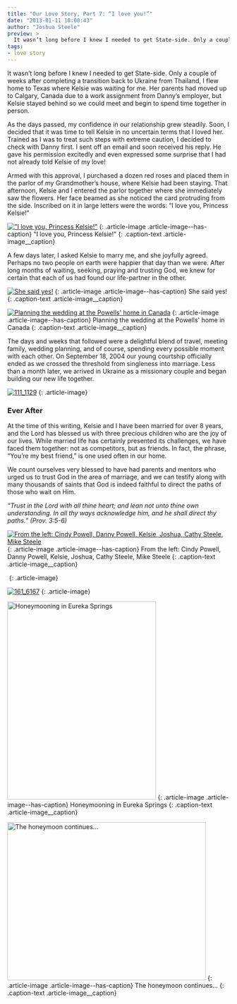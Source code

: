 ```yaml
---
title: "Our Love Story, Part 7: “I love you!”"
date: "2013-01-11 10:00:43"
author: "Joshua Steele"
preview: >
  It wasn’t long before I knew I needed to get State-side. Only a couple of weeks after completing a transition back to Ukraine from Thailand, I flew home to Texas where Kelsie was waiting for me. Her parents had moved up to Calgary, Canada due to a work assignment from Danny’s employer, but Kelsie stayed behind so we could meet and begin to spend time together in person.
tags:
- love story
---
```


It wasn’t long before I knew I needed to get State-side. Only a couple of weeks after completing a transition back to Ukraine from Thailand, I flew home to Texas where Kelsie was waiting for me. Her parents had moved up to Calgary, Canada due to a work assignment from Danny’s employer, but Kelsie stayed behind so we could meet and begin to spend time together in person.



As the days passed, my confidence in our relationship grew steadily. Soon, I decided that it was time to tell Kelsie in no uncertain terms that I loved her. Trained as I was to treat such steps with extreme caution, I decided to check with Danny first. I sent off an email and soon received his reply. He gave his permission excitedly and even expressed some surprise that I had not already told Kelsie of my love!

Armed with this approval, I purchased a dozen red roses and placed them in the parlor of my Grandmother’s house, where Kelsie had been staying. That afternoon, Kelsie and I entered the parlor together where she immediately saw the flowers. Her face beamed as she noticed the card protruding from the side. Inscribed on it in large letters were the words: “I love you, Princess Kelsie!”

<a href="//d21yo20tm8bmc2.cloudfront.net/2013/01/111_1124.jpg"><img class="size-medium wp-image-1712" alt="&quot;I love you, Princess Kelsie!&quot;" src="//d21yo20tm8bmc2.cloudfront.net/2013/01/111_1124-450x337.jpg" /></a>
{: .article-image .article-image--has-caption}
"I love you, Princess Kelsie!"
{: .caption-text .article-image__caption}

A few days later, I asked Kelsie to marry me, and she joyfully agreed. Perhaps no two people on earth were happier that day than we were. After long months of waiting, seeking, praying and trusting God, we knew for certain that each of us had found our life-partner in the other.

<a href="//d21yo20tm8bmc2.cloudfront.net/2013/01/111_1179.jpg"><img class="size-medium wp-image-1719" alt="She said yes!" src="//d21yo20tm8bmc2.cloudfront.net/2013/01/111_1179-337x450.jpg" /></a>
{: .article-image .article-image--has-caption}
She said yes!
{: .caption-text .article-image__caption}

<a href="//d21yo20tm8bmc2.cloudfront.net/2013/01/IMG_1235.jpg"><img class="size-medium wp-image-1714" alt="Planning the wedding at the Powells' home in Canada" src="//d21yo20tm8bmc2.cloudfront.net/2013/01/IMG_1235-450x337.jpg" /></a>
{: .article-image .article-image--has-caption}
Planning the wedding at the Powells' home in Canada
{: .caption-text .article-image__caption}

The days and weeks that followed were a delightful blend of travel, meeting family, wedding planning, and of course, spending every possible moment with each other. On September 18, 2004 our young courtship officially ended as we crossed the threshold from singleness into marriage. Less than a month later, we arrived in Ukraine as a missionary couple and began building our new life together.

<a href="//d21yo20tm8bmc2.cloudfront.net/2013/01/111_1129.jpg"><img class="aligncenter size-medium wp-image-1717" alt="111_1129" src="//d21yo20tm8bmc2.cloudfront.net/2013/01/111_1129-450x337.jpg" /></a>
{: .article-image}

### Ever After

At the time of this writing, Kelsie and I have been married for over 8 years, and the Lord has blessed us with three precious children who are the joy of our lives. While married life has certainly presented its challenges, we have faced them together: not as competitors, but as friends. In fact, the phrase, “You’re my best friend,” is one used often in our home.

We count ourselves very blessed to have had parents and mentors who urged us to trust God in the area of marriage, and we can testify along with many thousands of saints that God is indeed faithful to direct the paths of those who wait on Him.

*“Trust in the Lord with all thine heart; and lean not unto thine own understanding. In all thy ways acknowledge him, and he shall direct thy paths.”*
*(Prov. 3:5-6)*

<a href="//d21yo20tm8bmc2.cloudfront.net/2013/01/157_5780.jpg"><img class="size-medium wp-image-1721" alt="From the left: Cindy Powell, Danny Powell, Kelsie, Joshua, Cathy Steele, Mike Steele" src="//d21yo20tm8bmc2.cloudfront.net/2013/01/157_5780-450x298.jpg" /></a>
{: .article-image .article-image--has-caption}
From the left: Cindy Powell, Danny Powell, Kelsie, Joshua, Cathy Steele, Mike Steele
{: .caption-text .article-image__caption}

<a href="//d21yo20tm8bmc2.cloudfront.net/2013/01/160_6056A.jpg"><img class="aligncenter size-medium wp-image-1722" alt="" src="//d21yo20tm8bmc2.cloudfront.net/2013/01/160_6056A-450x298.jpg" /></a>
{: .article-image}

<a href="//d21yo20tm8bmc2.cloudfront.net/2013/01/161_6167.jpg"><img class="aligncenter size-medium wp-image-1723" alt="161_6167" src="//d21yo20tm8bmc2.cloudfront.net/2013/01/161_6167-298x450.jpg" /></a>
{: .article-image}


<a href="//d21yo20tm8bmc2.cloudfront.net/2013/01/IMG_1512.jpg"><img class="size-medium wp-image-1724" alt="Honeymooning in Eureka Springs" src="//d21yo20tm8bmc2.cloudfront.net/2013/01/IMG_1512-337x450.jpg" width="337" height="450" /></a>
{: .article-image .article-image--has-caption}
Honeymooning in Eureka Springs
{: .caption-text .article-image__caption}

<a href="//d21yo20tm8bmc2.cloudfront.net/2013/01/IMG_5706-8X10.jpg"><img class="size-medium wp-image-1727" alt="The honeymoon continues..." src="//d21yo20tm8bmc2.cloudfront.net/2013/01/IMG_5706-8X10-450x359.jpg" width="450" height="359" /></a>
{: .article-image .article-image--has-caption}
The honeymoon continues...
{: .caption-text .article-image__caption}
